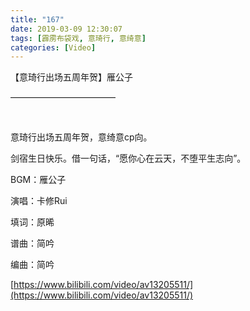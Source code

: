 ```yaml
---
title: "167"
date: 2019-03-09 12:30:07
tags: [霹雳布袋戏, 意琦行, 意绮意]
categories: [Video]
---
```


<p dir="ltr"  >【意琦行出场五周年贺】雁公子</p> 
<p dir="ltr"  >————————————</p> 
<p dir="ltr"  >&nbsp;</p> 
<p dir="ltr"  >意琦行出场五周年贺，意绮意cp向。</p> 
<p dir="ltr"  >剑宿生日快乐。借一句话，“愿你心在云天，不堕平生志向”。</p> 
<p dir="ltr"  >BGM：雁公子&nbsp;</p> 
<p dir="ltr"  >演唱：卡修Rui </p> 
<p dir="ltr"  >填词：原晞&nbsp;</p> 
<p dir="ltr"  >谱曲：简吟&nbsp;</p> 
<p dir="ltr"  >编曲：简吟</p>

[https://www.bilibili.com/video/av13205511/](https://www.bilibili.com/video/av13205511/)